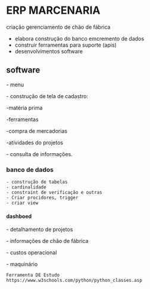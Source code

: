 <h1>ERP MARCENARIA</h1>

  criação gerenciamento de chão de fábrica 

  - elabora construção do banco 
    emcremento de dados 
  - construir ferramentas para suporte (apis)
  - desenvolvimentos software 
   

   <h2> software </h2>
   <p> - menu</p>
    <p>- construção de tela de cadastro:</p>
    <p> -matéria prima</p>
    <p> -ferramentas </p>
    <p> -compra de mercadorias </p>
    <p> -atividades do projetos </p>
    <p> - consulta de informações.</p>

   <h3>banco de dados</h3>

    - construção de tabelas
    - cardinalidade 
    - constraint de verificação e outras
    - Criar procidores, trigger
    - criar view

  <h4> dashboed </h4>
    <p> - detalhamento de projetos</p>
    <p> - informações de chão de fábrica</p>
    <p> - custos operacional</p>
    <p> - maquinário </p>

    Ferramenta DE Estudo
    https://www.w3schools.com/python/python_classes.asp
